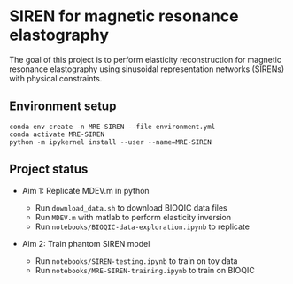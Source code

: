 # SIREN for magnetic resonance elastography

The goal of this project is to perform elasticity reconstruction for magnetic resonance elastography using sinusoidal representation networks (SIRENs) with physical constraints.

## Environment setup

```
conda env create -n MRE-SIREN --file environment.yml
conda activate MRE-SIREN
python -m ipykernel install --user --name=MRE-SIREN
```

## Project status

- Aim 1: Replicate MDEV.m in python
	- Run `download_data.sh` to download BIOQIC data files
	- Run `MDEV.m` with matlab to perform elasticity inversion
	- Run `notebooks/BIOQIC-data-exploration.ipynb` to replicate

- Aim 2: Train phantom SIREN model
	- Run `notebooks/SIREN-testing.ipynb` to train on toy data
	- Run `notebooks/MRE-SIREN-training.ipynb` to train on BIOQIC
